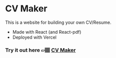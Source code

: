 # CV Maker

This is a website for building your own CV/Resume.
- Made with React (and React-pdf)
- Deployed with Vercel

### Try it out here 👉🏽 [CV Maker](https://cv-maker-lac-eight.vercel.app/)
